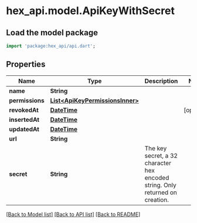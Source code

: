 # hex_api.model.ApiKeyWithSecret

## Load the model package
```dart
import 'package:hex_api/api.dart';
```

## Properties
Name | Type | Description | Notes
------------ | ------------- | ------------- | -------------
**name** | **String** |  | 
**permissions** | [**List&lt;ApiKeyPermissionsInner&gt;**](ApiKeyPermissionsInner.md) |  | 
**revokedAt** | [**DateTime**](DateTime.md) |  | [optional] 
**insertedAt** | [**DateTime**](DateTime.md) |  | 
**updatedAt** | [**DateTime**](DateTime.md) |  | 
**url** | **String** |  | 
**secret** | **String** | The key secret, a 32 character hex encoded string. Only returned on creation. | 

[[Back to Model list]](../README.md#documentation-for-models) [[Back to API list]](../README.md#documentation-for-api-endpoints) [[Back to README]](../README.md)


